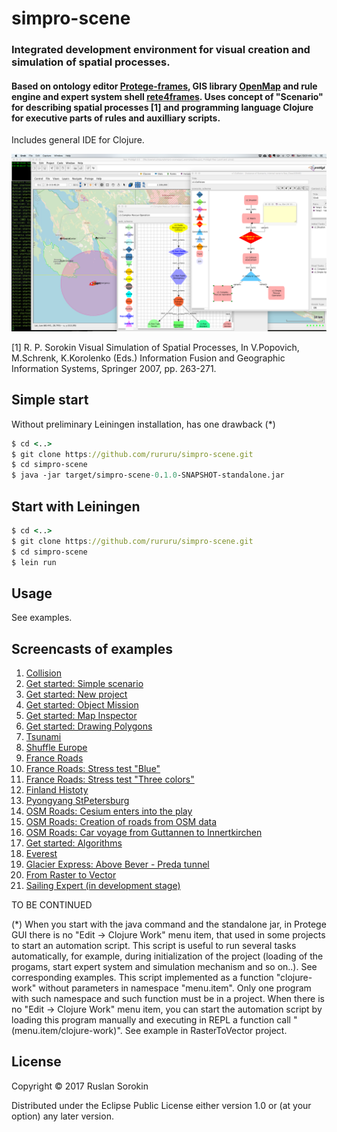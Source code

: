 # simpro-scene

### Integrated development environment for visual creation and simulation of spatial processes.

####  Based on ontology editor [Protege-frames](https://protege.stanford.edu/), GIS library  [OpenMap](http://openmap-java.org/) and rule engine and expert system shell  [rete4frames](https://github.com/rururu/rete4frames). Uses concept of "Scenario" for describing spatial processes [1] and programming language Clojure for executive parts of rules and auxilliary scripts.

Includes general IDE for Clojure.

![screenshot](screenshot1.png)

[1] R. P. Sorokin Visual Simulation of Spatial Processes, In V.Popovich, M.Schrenk, K.Korolenko (Eds.) Information Fusion and  Geographic Information Systems, Springer 2007, pp. 263-271.

## Simple start

Without preliminary Leiningen installation, has one drawback (*)

```clj
$ cd <..>
$ git clone https://github.com/rururu/simpro-scene.git
$ cd simpro-scene
$ java -jar target/simpro-scene-0.1.0-SNAPSHOT-standalone.jar
```

## Start with Leiningen

```clj
$ cd <..>
$ git clone https://github.com/rururu/simpro-scene.git
$ cd simpro-scene
$ lein run
```
## Usage

See examples.

## Screencasts of examples

1. [Collision](https://youtu.be/-fDo9IdJ7RA)
2. [Get started: Simple scenario](https://youtu.be/qb8EjnkyEFQ)
3. [Get started: New project](https://youtu.be/Y693nOxbWR0)
4. [Get started: Object Mission](https://youtu.be/eT-2CQzGuEA)
5. [Get started: Map Inspector](https://youtu.be/QoTo5qYyJdQ)
6. [Get started: Drawing Polygons](https://youtu.be/7P8Q9n0jLVM)
7. [Tsunami](https://youtu.be/pkF8BE74JAk)
8. [Shuffle Europe](https://youtu.be/Jh6r9ytpkKQ)
9. [France Roads](https://youtu.be/IvKkSpa8x9Y)
10. [France Roads: Stress test "Blue"](https://youtu.be/zp6VdtKYLtc)
11. [France Roads: Stress test "Three colors"](https://youtu.be/x20pMyq5GV0)
12. [Finland Histoty](https://youtu.be/A4x9YU3V5k0)
13. [Pyongyang StPetersburg](https://youtu.be/xDyhu5_kVXE)
14. [OSM Roads: Cesium enters into the play](https://youtu.be/cT5h79w3wR4)
15. [OSM Roads: Creation of roads from OSM data](https://youtu.be/WEx2-rMCJag)
16. [OSM Roads: Car voyage from Guttannen to Innertkirchen](https://youtu.be/KSKRXSD8a2E)
17. [Get started: Algorithms](https://www.youtube.com/watch?v=oRCMw_rnLvg&feature=youtu.be)
18. [Everest](https://www.youtube.com/watch?v=YAZSrUjKRhk&t=10s)
19. [Glacier Express: Above Bever - Preda tunnel](https://youtu.be/WJ3YZqWyFJ4)
20. [From Raster to Vector](https://youtu.be/LKaAVBDUyTU)
21. [Sailing Expert (in development stage)](https://youtu.be/OS_t7uoZvX0)

TO BE CONTINUED

(*)
When you start with the java command and the standalone jar, in Protege GUI there is no "Edit -> Clojure Work" menu item, that used in some projects to start an automation script. This script is useful to run several tasks automatically, for example, during initialization of the project (loading of the progams, start expert system and simulation mechanism and so on..). See corresponding examples. This script implemented as a function "clojure-work" without parameters in namespace "menu.item". Only one program with such namespace and such function must be in a project. When there is no "Edit -> Clojure Work" menu item, you can start the automation script by loading this program manually and executing in REPL a function call "(menu.item/clojure-work)". See example in RasterToVector project.

## License

Copyright © 2017 Ruslan Sorokin

Distributed under the Eclipse Public License either version 1.0 or (at
your option) any later version.
